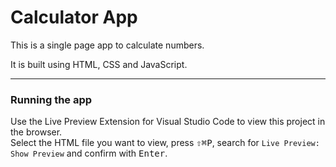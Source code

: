# Calculator App

This is a single page app to calculate numbers.

It is built using HTML, CSS and JavaScript.

---

### Running the app

Use the Live Preview Extension for Visual Studio Code to view this project in the browser.  
Select the HTML file you want to view, press <kbd>⇧</kbd><kbd>⌘</kbd><kbd>P</kbd>, search for `Live Preview: Show Preview` and confirm with <kbd>Enter</kbd>.
